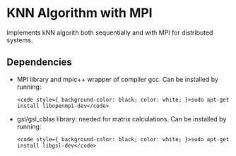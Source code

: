 # KNN Algorithm with MPI
<p>Implements kNN algorith both sequentially and with MPI for distributed systems.</p>

<h2>Dependencies</h2>
<ul>
  <li>MPI library and mpic++ wrapper of compiler gcc. Can be installed by running:
  
    <code style={ background-color: black; color: white; }>sudo apt-get install libopenmpi-dev</code>
    
  </li>
  <li>gsl/gsl_cblas library: needed for matrix calculations. Can be installed by running:
  
    <code style={ background-color: black; color: white; }>sudo apt-get install libgsl-dev</code>
    
  </li>
</ul>
